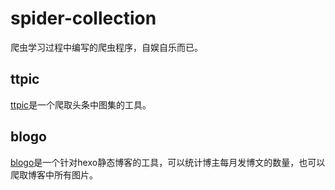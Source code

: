 # spider-collection

爬虫学习过程中编写的爬虫程序，自娱自乐而已。

## ttpic

[ttpic](/ttpic/ttpic)是一个爬取头条中图集的工具。

## blogo

[blogo](/blogo/blogo)是一个针对hexo静态博客的工具，可以统计博主每月发博文的数量，也可以爬取博客中所有图片。
